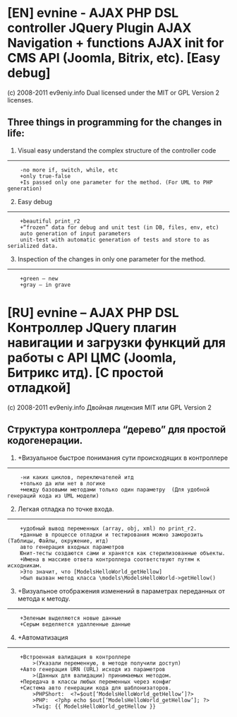 [EN] evnine - AJAX PHP DSL controller JQuery Plugin AJAX Navigation + functions AJAX init for CMS API (Joomla, Bitrix, etc). [Easy debug]
================================
(c) 2008-2011 ev9eniy.info 
Dual licensed under the MIT or GPL Version 2 licenses.

Three things in programming for the changes in life:
----
1.	Visual easy understand the complex structure of the controller code 
----
		-no more if, switch, while, etc
		+only true-false
		+Is passed only one parameter for the method. (For UML to PHP generation)

2.	Easy debug 
----
		+beautiful print_r2
		+“frozen” data for debug and unit test (in DB, files, env, etc)
		auto generation of input parameters
		unit-test with automatic generation of tests and store to as serialized data.

3.	Inspection of the changes in only one parameter for the method.
----
		+green – new 
		+gray – in grave

[RU] evnine – AJAX PHP DSL Контроллер JQuery плагин навигации и загрузки функций  для работы с API ЦМС (Joomla, Битрикс итд). [С простой отладкой]
================================
(c) 2008-2011 ev9eniy.info
Двойная лицензия MIT или GPL Version 2

Структура контроллера “дерево” для простой кодогенерации.
----
1.	+Визуальное быстрое понимания сути происходящих в контроллере
----
		-ни каких циклов, переключателей итд
		+только да или нет в логике
		+между базовыми методами только один параметру  (Для удобной генераций кода из UML модели) 

2.	Легкая отладка по точке вxода.
----
		+удобный вывод переменных (array, obj, xml) по print_r2.
		+данные в процессе отладки и тестирования можно заморозить (Таблицы, Файлы, окружение, итд)
		авто генерация входных параметров 
		Юнит-тесты создаются сами и хранятся как стерилизованные объекты.
		+Имена в массиве ответа контроллера соответствуют путям к исходникам.
		>Это значит, что [ModelsHelloWorld_getHellow]
		>был вызван метод класса \models\ModelsHelloWorld->getHellow()

3.	+Визуальное отображения изменений в параметрах переданных от метода к методу.
----
		+Зеленым выделяются новые данные
		+Серым веделяется удалленные данные

4.  +Автоматизация
----
		+Встроенная валидация в контроллере 
			>(Указали переменную, в методе получили доступ)
		+Авто генерация URN (URL) исxодя из параметров 
			>(Данныx для валидации) принимаемыx методом.
		+Передача в классы любыx переменныx через конфиг
		+Система авто генерации кода для шаблонизаторов.
			>PHPShort:  <?=$out[‘ModelsHelloWorld_getHellow’]?>
			>PHP:  <?php echo $out[‘ModelsHelloWorld_getHellow’]; ?>
			>Twig: {{ ModelsHelloWorld_getHellow }} 			